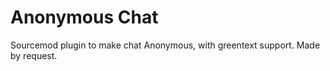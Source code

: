 # Anonymous Chat
 Sourcemod plugin to make chat Anonymous, with greentext support. Made by request.

